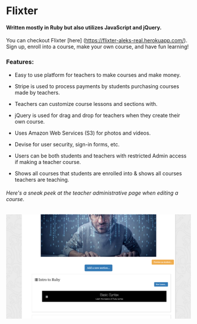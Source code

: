 # Flixter
#### Written mostly in Ruby but also utilizes JavaScript and jQuery.

You can checkout Flixter [here] (https://flixter-aleks-real.herokuapp.com/). Sign up, enroll into a course, make your own course, and have fun learning!

### Features:
* Easy to use platform for teachers to make courses and make money.

* Stripe is used to process payments by students purchasing courses made by teachers.

* Teachers can customize course lessons and sections with.

* jQuery is used for drag and drop for teachers when they create their own course.

* Uses Amazon Web Services (S3) for photos and videos.

* Devise for user security, sign-in forms, etc.

* Users can be both students and teachers with restricted Admin access if making a teacher course.

* Shows all courses that students are enrolled into & shows all courses teachers are teaching.

###### Here's a sneak peek at the teacher administrative page when editing a course.
![alt tag](https://github.com/AlekstheRealist/Flixter/blob/master/app/assets/images/Screen%20Shot%202016-08-17%20at%203.51.37%20PM.png)